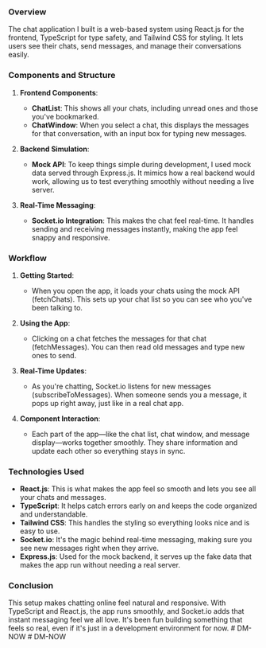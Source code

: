 
### Overview

The chat application I built is a web-based system using React.js for the frontend, TypeScript for type safety, and Tailwind CSS for styling. It lets users see their chats, send messages, and manage their conversations easily.

### Components and Structure

1. **Frontend Components**:
   - **ChatList**: This shows all your chats, including unread ones and those you've bookmarked.
   - **ChatWindow**: When you select a chat, this displays the messages for that conversation, with an input box for typing new messages.

2. **Backend Simulation**:
   - **Mock API**: To keep things simple during development, I used mock data served through Express.js. It mimics how a real backend would work, allowing us to test everything smoothly without needing a live server.

3. **Real-Time Messaging**:
   - **Socket.io Integration**: This makes the chat feel real-time. It handles sending and receiving messages instantly, making the app feel snappy and responsive.

### Workflow

1. **Getting Started**:
   - When you open the app, it loads your chats using the mock API (fetchChats). This sets up your chat list so you can see who you've been talking to.

2. **Using the App**:
   - Clicking on a chat fetches the messages for that chat (fetchMessages). You can then read old messages and type new ones to send.

3. **Real-Time Updates**:
   - As you're chatting, Socket.io listens for new messages (subscribeToMessages). When someone sends you a message, it pops up right away, just like in a real chat app.

4. **Component Interaction**:
   - Each part of the app—like the chat list, chat window, and message display—works together smoothly. They share information and update each other so everything stays in sync.

### Technologies Used

- **React.js**: This is what makes the app feel so smooth and lets you see all your chats and messages.
- **TypeScript**: It helps catch errors early on and keeps the code organized and understandable.
- **Tailwind CSS**: This handles the styling so everything looks nice and is easy to use.
- **Socket.io**: It's the magic behind real-time messaging, making sure you see new messages right when they arrive.
- **Express.js**: Used for the mock backend, it serves up the fake data that makes the app run without needing a real server.

### Conclusion

This setup makes chatting online feel natural and responsive. With TypeScript and React.js, the app runs smoothly, and Socket.io adds that instant messaging feel we all love. It's been fun building something that feels so real, even if it's just in a development environment for now.
#   D M - N O W  
 #   D M - N O W  
 